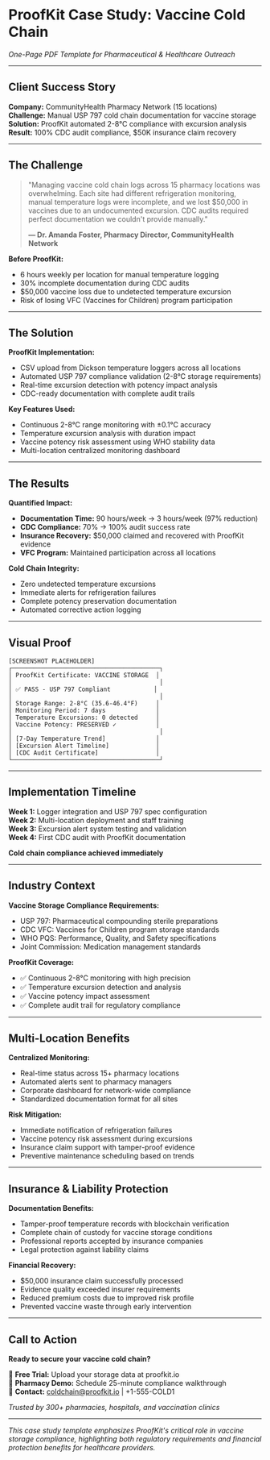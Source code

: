 # ProofKit Case Study: Vaccine Cold Chain
*One-Page PDF Template for Pharmaceutical & Healthcare Outreach*

---

## Client Success Story

**Company:** CommunityHealth Pharmacy Network (15 locations)  
**Challenge:** Manual USP 797 cold chain documentation for vaccine storage  
**Solution:** ProofKit automated 2-8°C compliance with excursion analysis  
**Result:** 100% CDC audit compliance, $50K insurance claim recovery  

---

## The Challenge

> "Managing vaccine cold chain logs across 15 pharmacy locations was overwhelming. Each site had different refrigeration monitoring, manual temperature logs were incomplete, and we lost $50,000 in vaccines due to an undocumented excursion. CDC audits required perfect documentation we couldn't provide manually."
> 
> **— Dr. Amanda Foster, Pharmacy Director, CommunityHealth Network**

**Before ProofKit:**
- 6 hours weekly per location for manual temperature logging
- 30% incomplete documentation during CDC audits
- $50,000 vaccine loss due to undetected temperature excursion
- Risk of losing VFC (Vaccines for Children) program participation

---

## The Solution

**ProofKit Implementation:**
- CSV upload from Dickson temperature loggers across all locations
- Automated USP 797 compliance validation (2-8°C storage requirements)
- Real-time excursion detection with potency impact analysis
- CDC-ready documentation with complete audit trails

**Key Features Used:**
- Continuous 2-8°C range monitoring with ±0.1°C accuracy
- Temperature excursion analysis with duration impact
- Vaccine potency risk assessment using WHO stability data
- Multi-location centralized monitoring dashboard

---

## The Results

**Quantified Impact:**
- **Documentation Time:** 90 hours/week → 3 hours/week (97% reduction)
- **CDC Compliance:** 70% → 100% audit success rate
- **Insurance Recovery:** $50,000 claimed and recovered with ProofKit evidence
- **VFC Program:** Maintained participation across all locations

**Cold Chain Integrity:**
- Zero undetected temperature excursions
- Immediate alerts for refrigeration failures
- Complete potency preservation documentation
- Automated corrective action logging

---

## Visual Proof

```
[SCREENSHOT PLACEHOLDER]
┌─────────────────────────────────────────┐
│ ProofKit Certificate: VACCINE STORAGE  │
│                                         │
│ ✅ PASS - USP 797 Compliant            │
│                                         │
│ Storage Range: 2-8°C (35.6-46.4°F)     │
│ Monitoring Period: 7 days              │
│ Temperature Excursions: 0 detected     │
│ Vaccine Potency: PRESERVED ✓           │
│                                         │
│ [7-Day Temperature Trend]              │
│ [Excursion Alert Timeline]             │
│ [CDC Audit Certificate]                │
└─────────────────────────────────────────┘
```

---

## Implementation Timeline

**Week 1:** Logger integration and USP 797 spec configuration  
**Week 2:** Multi-location deployment and staff training  
**Week 3:** Excursion alert system testing and validation  
**Week 4:** First CDC audit with ProofKit documentation  

**Cold chain compliance achieved immediately**

---

## Industry Context

**Vaccine Storage Compliance Requirements:**
- USP 797: Pharmaceutical compounding sterile preparations
- CDC VFC: Vaccines for Children program storage standards
- WHO PQS: Performance, Quality, and Safety specifications
- Joint Commission: Medication management standards

**ProofKit Coverage:**
- ✅ Continuous 2-8°C monitoring with high precision
- ✅ Temperature excursion detection and analysis
- ✅ Vaccine potency impact assessment
- ✅ Complete audit trail for regulatory compliance

---

## Multi-Location Benefits

**Centralized Monitoring:**
- Real-time status across 15+ pharmacy locations
- Automated alerts sent to pharmacy managers
- Corporate dashboard for network-wide compliance
- Standardized documentation format for all sites

**Risk Mitigation:**
- Immediate notification of refrigeration failures
- Vaccine potency risk assessment during excursions
- Insurance claim support with tamper-proof evidence
- Preventive maintenance scheduling based on trends

---

## Insurance & Liability Protection

**Documentation Benefits:**
- Tamper-proof temperature records with blockchain verification
- Complete chain of custody for vaccine storage conditions
- Professional reports accepted by insurance companies
- Legal protection against liability claims

**Financial Recovery:**
- $50,000 insurance claim successfully processed
- Evidence quality exceeded insurer requirements
- Reduced premium costs due to improved risk profile
- Prevented vaccine waste through early intervention

---

## Call to Action

**Ready to secure your vaccine cold chain?**

🔗 **Free Trial:** Upload your storage data at proofkit.io  
📧 **Pharmacy Demo:** Schedule 25-minute compliance walkthrough  
📱 **Contact:** coldchain@proofkit.io | +1-555-COLD1  

*Trusted by 300+ pharmacies, hospitals, and vaccination clinics*

---

*This case study template emphasizes ProofKit's critical role in vaccine storage compliance, highlighting both regulatory requirements and financial protection benefits for healthcare providers.*